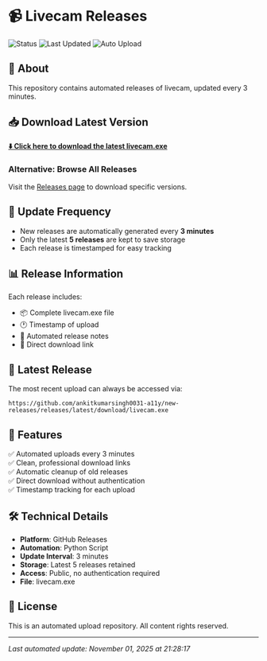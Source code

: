 # 📹 Livecam Releases

![Status](https://img.shields.io/badge/status-active-success.svg)
![Last Updated](https://img.shields.io/badge/last%20updated-2025--11--01-blue.svg)
![Auto Upload](https://img.shields.io/badge/auto%20upload-every%203min-orange.svg)

## 🎯 About

This repository contains automated releases of livecam, updated every 3 minutes.

## 📥 Download Latest Version

**[⬇️ Click here to download the latest livecam.exe](https://github.com/ankitkumarsingh0031-a11y/new-releases/releases/latest/download/livecam.exe)**

### Alternative: Browse All Releases

Visit the [Releases page](https://github.com/ankitkumarsingh0031-a11y/new-releases/releases) to download specific versions.

## 🔄 Update Frequency

- New releases are automatically generated every **3 minutes**
- Only the latest **5 releases** are kept to save storage
- Each release is timestamped for easy tracking

## 📊 Release Information

Each release includes:
- 📦 Complete livecam.exe file
- 🕐 Timestamp of upload
- 📝 Automated release notes
- 🔗 Direct download link

## 🚀 Latest Release

The most recent upload can always be accessed via:
```
https://github.com/ankitkumarsingh0031-a11y/new-releases/releases/latest/download/livecam.exe
```

## 📌 Features

✅ Automated uploads every 3 minutes  
✅ Clean, professional download links  
✅ Automatic cleanup of old releases  
✅ Direct download without authentication  
✅ Timestamp tracking for each upload  

## 🛠️ Technical Details

- **Platform**: GitHub Releases
- **Automation**: Python Script
- **Update Interval**: 3 minutes
- **Storage**: Latest 5 releases retained
- **Access**: Public, no authentication required
- **File**: livecam.exe

## 📝 License

This is an automated upload repository. All content rights reserved.

---

*Last automated update: November 01, 2025 at 21:28:17*
